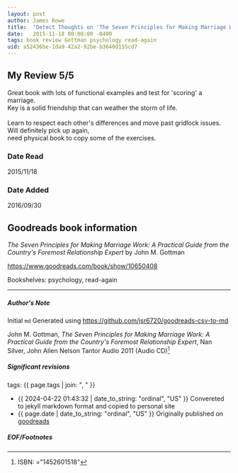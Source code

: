 ```yaml
---
layout: post
author: James Rowe
title:  "Detect Thoughts on 'The Seven Principles for Making Marriage Work'"
date:   2015-11-18 00:00:00 -0400
tags: book review Gottman psychology read-again
uid: a52436be-1da9-42a2-92be-b3640d155cd7
---
```


<!-- highly dependent on how you personally use jekyll templates, and how you want this to show up -->
<!-- escape any jekyll keys with double brackets -->

## My Review 5/5

Great book with lots of functional examples and test for 'scoring' a marriage.<br/>Key is a solid friendship that can weather the storm of life.<br/><br/>Learn to respect each other's differences and move past gridlock issues. Will definitely pick up again,<br/>need physical book to copy some of the exercises.

### Date Read
2015/11/18

### Date Added
2016/09/30

## Goodreads book information

*The Seven Principles for Making Marriage Work: A Practical Guide from the Country's Foremost Relationship Expert* by John M. Gottman

https://www.goodreads.com/book/show/10650408

Bookshelves: psychology, read-again

---

##### Author's Note

Initial `md` Generated using https://github.com/jsr6720/goodreads-csv-to-md

John M. Gottman, *The Seven Principles for Making Marriage Work: A Practical Guide from the Country's Foremost Relationship Expert*, Nan Silver, John Allen Nelson Tantor Audio 2011 (Audio CD)[^1]

##### Significant revisions

tags: {{ page.tags | join: ", " }} <!-- todo move this somewhere -->

- {{ 2024-04-22 01:43:32 | date_to_string: "ordinal", "US" }} Convereted to jekyll markdown format and copied to personal site
- {{ page.date | date_to_string: "ordinal", "US" }} Originally published on [goodreads](https://www.goodreads.com)

##### EOF/Footnotes

[^1]: ISBN: ="1452601518"